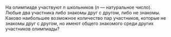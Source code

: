 На олимпиаде участвуют $n$ школьников ($n$ — натуральное число).
Любые два участника либо знакомы друг с другом, 
либо не знакомы. 
Каково наибольшее возможное количество пар участников, которые
не знакомы друг с другом, но имеют общего знакомого 
среди других участников олимпиады?